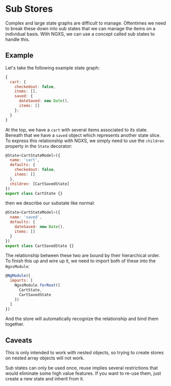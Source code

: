 # Sub Stores
Complex and large state graphs are difficult to manage. Oftentimes we need
to break these down into sub states that we can manage the items on a individual
basis. With NGXS, we can use a concept called sub states to handle this.

## Example
Let's take the following example state graph:

```javascript
{
  cart: {
    checkedout: false,
    items: [],
    saved: {
      dateSaved: new Date(),
      items: []
    };
  }
}
```

At the top, we have a `cart` with several items associated to its state.
Beneath that we have a `saved` object which represents another state slice.
To express this relationship with NGXS, we simply need to use the `children`
property in the `State` decorator:

```javascript
@State<CartStateModel>({
  name: 'cart',
  defaults: {
    checkedout: false,
    items: []
  },
  children: [CartSavedState]
})
export class CartState {}
```

then we describe our substate like normal:

```javascript
@State<CartStateModel>({
  name: 'saved',
  defaults: {
    dateSaved: new Date(),
    items: []
  }
})
export class CartSavedState {}
```

The relationship between these two are bound by their hierarchical order. To finish this up
and wire up it, we need to import both of these into the `NgxsModule`:

```javascript
@NgModule({
  imports: [
    NgxsModule.forRoot([
      CartState,
      CartSavedState
    ])
  ]
})
```

And the store will automatically recognize the relationship and bind them together.

## Caveats
This is only intended to work with nested objects, so trying to create stores on
nested array objects will not work.

Sub states can only be used once, reuse implies several restrictions that would eliminate
some high value features. If you want to re-use them, just create a new state and inherit
from it.
